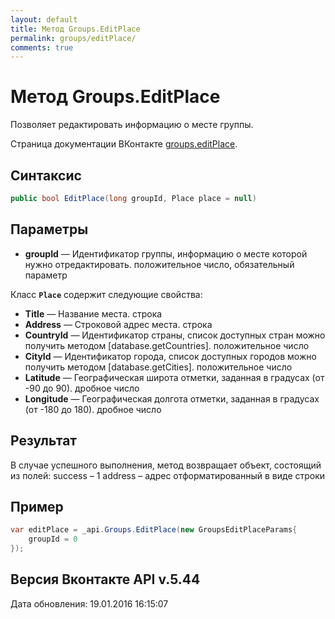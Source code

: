 ```yaml
---
layout: default
title: Метод Groups.EditPlace
permalink: groups/editPlace/
comments: true
---
```

# Метод Groups.EditPlace
Позволяет редактировать информацию о месте группы.

Страница документации ВКонтакте [groups.editPlace](https://vk.com/dev/groups.editPlace).

## Синтаксис
``` csharp
public bool EditPlace(long groupId, Place place = null)
```

## Параметры
+ **groupId** — Идентификатор группы, информацию о месте которой нужно отредактировать. положительное число, обязательный параметр

Класс **`Place`** содержит следующие свойства:

+ **Title** — Название места. строка
+ **Address** — Строковой адрес места. строка
+ **CountryId** — Идентификатор страны, список доступных стран можно получить методом [database.getCountries]. положительное число
+ **CityId** — Идентификатор города, список доступных городов можно получить методом [database.getCities]. положительное число
+ **Latitude** — Географическая широта отметки, заданная в градусах (от -90 до 90). дробное число
+ **Longitude** — Географическая долгота отметки, заданная в градусах (от -180 до 180). дробное число

## Результат
В случае успешного выполнения, метод возвращает объект, состоящий из полей: 
success – 1 
address – адрес отформатированный в виде строки

## Пример
``` csharp
var editPlace = _api.Groups.EditPlace(new GroupsEditPlaceParams{
	groupId = 0
});
```

## Версия Вконтакте API v.5.44
Дата обновления: 19.01.2016 16:15:07
